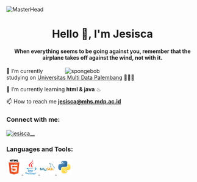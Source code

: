 ![MasterHead](https://media0.giphy.com/headers/simonfalk/6J0OHtVPIobu.gif) 
<h1 align="center">Hello 👋, I'm Jesisca</h1>
<h4 align="center">When everything seems to be going against you, remember that the airplane takes off against the wind, not with it.</h4>

<img align="right" alt="spongebob" width="350" src="https://gifdb.com/images/high/spongebob-squidward-flowers-bwtvxczq4djfzb2e.gif">

🔭 I’m currently studying on [Universitas Multi Data Palembang](https://mdp.ac.id/) 👩‍🎓✨

🌱 I’m currently learning **html & java** ♨

📫 How to reach me **jesisca@mhs.mdp.ac.id** 

<h3 align="left">Connect with me:</h3>
<p align="left">
<a href="https://instagram.com/jesisca__" target="blank"><img align="center" src="https://raw.githubusercontent.com/rahuldkjain/github-profile-readme-generator/master/src/images/icons/Social/instagram.svg" alt="jesisca__" height="30" width="40" /></a>
</p>

<h3 align="left">Languages and Tools:</h3>
<p align="left"> <a href="https://www.w3.org/html/" target="_blank" rel="noreferrer"> <img src="https://raw.githubusercontent.com/devicons/devicon/master/icons/html5/html5-original-wordmark.svg" alt="html5" width="40" height="40"/> </a> <a href="https://www.java.com" target="_blank" rel="noreferrer"> <img src="https://raw.githubusercontent.com/devicons/devicon/master/icons/java/java-original.svg" alt="java" width="40" height="40"/> </a> <a href="https://www.mysql.com/" target="_blank" rel="noreferrer"> <img src="https://raw.githubusercontent.com/devicons/devicon/master/icons/mysql/mysql-original-wordmark.svg" alt="mysql" width="40" height="40"/> </a> <a href="https://www.python.org" target="_blank" rel="noreferrer"> <img src="https://raw.githubusercontent.com/devicons/devicon/master/icons/python/python-original.svg" alt="python" width="40" height="40"/> </a> </p>
